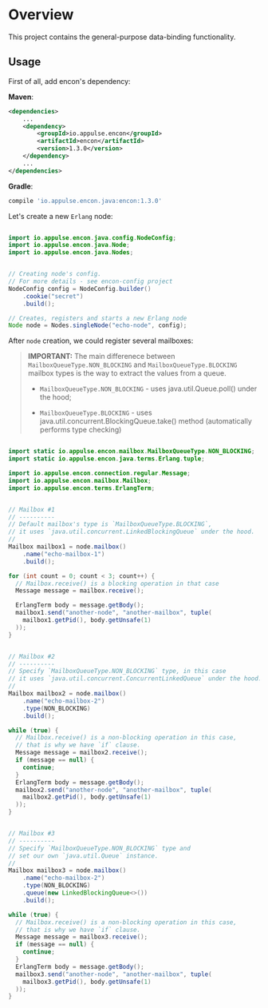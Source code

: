 # Overview

This project contains the general-purpose data-binding functionality.

## Usage

First of all, add encon's dependency:

**Maven**:

```xml
<dependencies>
    ...
    <dependency>
        <groupId>io.appulse.encon</groupId>
        <artifactId>encon</artifactId>
        <version>1.3.0</version>
    </dependency>
    ...
</dependencies>
```

**Gradle**:

```groovy
compile 'io.appulse.encon.java:encon:1.3.0'
```

Let's create a new `Erlang` node:

```java

import io.appulse.encon.java.config.NodeConfig;
import io.appulse.encon.java.Node;
import io.appulse.encon.java.Nodes;


// Creating node's config.
// For more details - see encon-config project
NodeConfig config = NodeConfig.builder()
    .cookie("secret")
    .build();

// Creates, registers and starts a new Erlang node
Node node = Nodes.singleNode("echo-node", config);

```

After `node` creation, we could register several mailboxes:

> **IMPORTANT:** The main differenece between `MailboxQueueType.NON_BLOCKING` and `MailboxQueueType.BLOCKING` mailbox types is the way to extract the values from a queue.
>
> * `MailboxQueueType.NON_BLOCKING` - uses java.util.Queue.poll() under the hood;
>
> * `MailboxQueueType.BLOCKING` - uses java.util.concurrent.BlockingQueue.take() method (automatically performs type checking)

```java

import static io.appulse.encon.mailbox.MailboxQueueType.NON_BLOCKING;
import static io.appulse.encon.java.terms.Erlang.tuple;

import io.appulse.encon.connection.regular.Message;
import io.appulse.encon.mailbox.Mailbox;
import io.appulse.encon.terms.ErlangTerm;


// Mailbox #1
// ----------
// Default mailbox's type is `MailboxQueueType.BLOCKING`,
// it uses `java.util.concurrent.LinkedBlockingQueue` under the hood.
//
Mailbox mailbox1 = node.mailbox()
    .name("echo-mailbox-1")
    .build();

for (int count = 0; count < 3; count++) {
  // Mailbox.receive() is a blocking operation in that case
  Message message = mailbox.receive();

  ErlangTerm body = message.getBody();
  mailbox1.send("another-node", "another-mailbox", tuple(
    mailbox1.getPid(), body.getUnsafe(1)
  ));
}


// Mailbox #2
// ----------
// Specify `MailboxQueueType.NON_BLOCKING` type, in this case
// it uses `java.util.concurrent.ConcurrentLinkedQueue` under the hood.
//
Mailbox mailbox2 = node.mailbox()
    .name("echo-mailbox-2")
    .type(NON_BLOCKING)
    .build();

while (true) {
  // Mailbox.receive() is a non-blocking operation in this case,
  // that is why we have `if` clause.
  Message message = mailbox2.receive();
  if (message == null) {
    continue;
  }
  ErlangTerm body = message.getBody();
  mailbox2.send("another-node", "another-mailbox", tuple(
    mailbox2.getPid(), body.getUnsafe(1)
  ));
}


// Mailbox #3
// ----------
// Specify `MailboxQueueType.NON_BLOCKING` type and
// set our own `java.util.Queue` instance.
//
Mailbox mailbox3 = node.mailbox()
    .name("echo-mailbox-2")
    .type(NON_BLOCKING)
    .queue(new LinkedBlockingQueue<>())
    .build();

while (true) {
  // Mailbox.receive() is a non-blocking operation in this case,
  // that is why we have `if` clause.
  Message message = mailbox3.receive();
  if (message == null) {
    continue;
  }
  ErlangTerm body = message.getBody();
  mailbox3.send("another-node", "another-mailbox", tuple(
    mailbox3.getPid(), body.getUnsafe(1)
  ));
}

```
